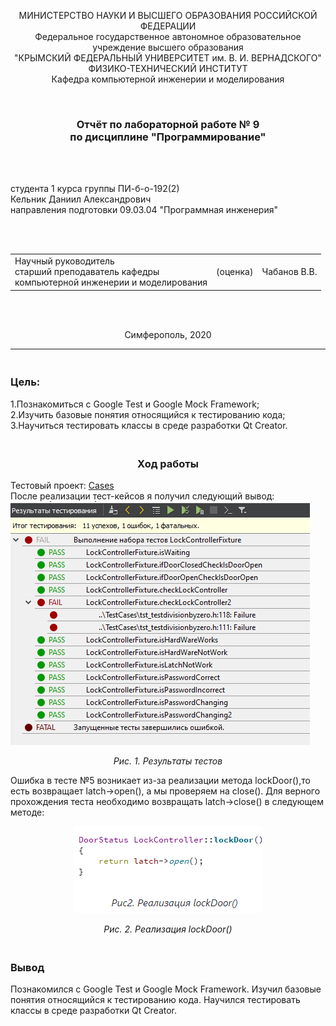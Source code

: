 <p align="center">МИНИСТЕРСТВО НАУКИ  И ВЫСШЕГО ОБРАЗОВАНИЯ РОССИЙСКОЙ ФЕДЕРАЦИИ<br>
Федеральное государственное автономное образовательное учреждение высшего образования<br>
"КРЫМСКИЙ ФЕДЕРАЛЬНЫЙ УНИВЕРСИТЕТ им. В. И. ВЕРНАДСКОГО"<br>
ФИЗИКО-ТЕХНИЧЕСКИЙ ИНСТИТУТ<br>
Кафедра компьютерной инженерии и моделирования</p>
<br>
<h3 align="center">Отчёт по лабораторной работе № 9<br> по дисциплине "Программирование"</h3>
<br><br>
<p>студента 1 курса группы ПИ-б-о-192(2)<br>
Кельник Даниил Александрович<br>
направления подготовки 09.03.04 "Программная инженерия"</p>
<br><br>
<table>
<tr><td>Научный руководитель<br> старший преподаватель кафедры<br> компьютерной инженерии и моделирования</td>
<td>(оценка)</td>
<td>Чабанов В.В.</td>
</tr>
</table>
<br><br>
<p align="center">Симферополь, 2020</p>
<hr>

<h3><br>Цель:<br></h3>
<p>1.Познакомиться с Google Test и Google Mock Framework;<br>
2.Изучить базовые понятия относящийся к тестированию кода;<br>
3.Научиться тестировать классы в среде разработки Qt Creator.</p>
<h3 align = "center"><br>Ход работы<br></h3>
Тестовый проект: <a href ="https://github.com/KelnikDaniil/PI-192-2-/tree/master/Лабораторная%209/Cases">Cases</a><br>
После реализации тест-кейсов я получил следующий вывод:<br>
<img src="Screen/Screenshot_1.png"></p>
<p align="center"><i>Рис. 1. Результаты тестов</i></p>
<p>Ошибка в тесте №5 возникает из-за реализации метода lockDoor(),то есть возвращает latch->open(), а мы проверяем на close(). Для верного прохождения теста необходимо возвращать latch->close() в следующем методе:</p>
<p align="center"><img src="Screen/Screenshot_2.png"></p>
<p align="center"><i>Рис. 2. Реализация lockDoor()</i></p>
<h3><br>Вывод<br></h3>
<p>Познакомился с Google Test и Google Mock Framework. Изучил базовые понятия относящийся к тестированию кода. Научился тестировать классы в среде разработки Qt Creator.</p>
